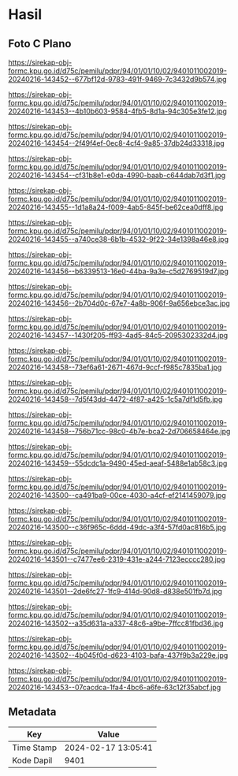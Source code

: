# Hasil

## Foto C Plano

https://sirekap-obj-formc.kpu.go.id/d75c/pemilu/pdpr/94/01/01/10/02/9401011002019-20240216-143452--677bf12d-9783-491f-9469-7c3432d9b574.jpg

https://sirekap-obj-formc.kpu.go.id/d75c/pemilu/pdpr/94/01/01/10/02/9401011002019-20240216-143453--4b10b603-9584-4fb5-8d1a-94c305e3fe12.jpg

https://sirekap-obj-formc.kpu.go.id/d75c/pemilu/pdpr/94/01/01/10/02/9401011002019-20240216-143454--2f49f4ef-0ec8-4cf4-9a85-37db24d33318.jpg

https://sirekap-obj-formc.kpu.go.id/d75c/pemilu/pdpr/94/01/01/10/02/9401011002019-20240216-143454--cf31b8e1-e0da-4990-baab-c644dab7d3f1.jpg

https://sirekap-obj-formc.kpu.go.id/d75c/pemilu/pdpr/94/01/01/10/02/9401011002019-20240216-143455--1d1a8a24-f009-4ab5-845f-be62cea0dff8.jpg

https://sirekap-obj-formc.kpu.go.id/d75c/pemilu/pdpr/94/01/01/10/02/9401011002019-20240216-143455--a740ce38-6b1b-4532-9f22-34e1398a46e8.jpg

https://sirekap-obj-formc.kpu.go.id/d75c/pemilu/pdpr/94/01/01/10/02/9401011002019-20240216-143456--b6339513-16e0-44ba-9a3e-c5d2769519d7.jpg

https://sirekap-obj-formc.kpu.go.id/d75c/pemilu/pdpr/94/01/01/10/02/9401011002019-20240216-143456--2b704d0c-67e7-4a8b-906f-9a656ebce3ac.jpg

https://sirekap-obj-formc.kpu.go.id/d75c/pemilu/pdpr/94/01/01/10/02/9401011002019-20240216-143457--1430f205-ff93-4ad5-84c5-2095302332d4.jpg

https://sirekap-obj-formc.kpu.go.id/d75c/pemilu/pdpr/94/01/01/10/02/9401011002019-20240216-143458--73ef6a61-2671-467d-9ccf-f985c7835ba1.jpg

https://sirekap-obj-formc.kpu.go.id/d75c/pemilu/pdpr/94/01/01/10/02/9401011002019-20240216-143458--7d5f43dd-4472-4f87-a425-1c5a7df1d5fb.jpg

https://sirekap-obj-formc.kpu.go.id/d75c/pemilu/pdpr/94/01/01/10/02/9401011002019-20240216-143458--756b71cc-98c0-4b7e-bca2-2d706658464e.jpg

https://sirekap-obj-formc.kpu.go.id/d75c/pemilu/pdpr/94/01/01/10/02/9401011002019-20240216-143459--55dcdc1a-9490-45ed-aeaf-5488e1ab58c3.jpg

https://sirekap-obj-formc.kpu.go.id/d75c/pemilu/pdpr/94/01/01/10/02/9401011002019-20240216-143500--ca491ba9-00ce-4030-a4cf-ef2141459079.jpg

https://sirekap-obj-formc.kpu.go.id/d75c/pemilu/pdpr/94/01/01/10/02/9401011002019-20240216-143500--c36f965c-6ddd-49dc-a3f4-57fd0ac816b5.jpg

https://sirekap-obj-formc.kpu.go.id/d75c/pemilu/pdpr/94/01/01/10/02/9401011002019-20240216-143501--c7477ee6-2319-431e-a244-7123ecccc280.jpg

https://sirekap-obj-formc.kpu.go.id/d75c/pemilu/pdpr/94/01/01/10/02/9401011002019-20240216-143501--2de6fc27-1fc9-414d-90d8-d838e501fb7d.jpg

https://sirekap-obj-formc.kpu.go.id/d75c/pemilu/pdpr/94/01/01/10/02/9401011002019-20240216-143502--a35d631a-a337-48c6-a9be-7ffcc81fbd36.jpg

https://sirekap-obj-formc.kpu.go.id/d75c/pemilu/pdpr/94/01/01/10/02/9401011002019-20240216-143502--4b045f0d-d623-4103-bafa-437f9b3a229e.jpg

https://sirekap-obj-formc.kpu.go.id/d75c/pemilu/pdpr/94/01/01/10/02/9401011002019-20240216-143453--07cacdca-1fa4-4bc6-a6fe-63c12f35abcf.jpg


## Metadata

| Key        | Value               |
| ---------- | ------------------- |
| Time Stamp | 2024-02-17 13:05:41 |
| Kode Dapil | 9401                |




